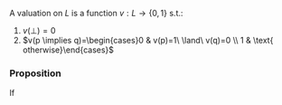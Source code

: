 A valuation on $L$ is a function $v:L\to \{ 0,1 \}$ s.t.:
1. $v(\bot)=0$
2. $v(p \implies q)=\begin{cases}0 & v(p)=1\ \land\ v(q)=0 \\ 1 & \text{ otherwise}\end{cases}$

### Proposition
If